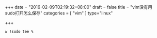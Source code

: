 +++
date = "2016-02-09T02:19:32+08:00"
draft = false
title = "vim没有用sudo打开怎么保存"
categories = [ "vim" ]
type="linux"

+++

```w !sudo tee %```